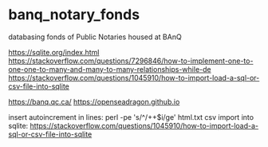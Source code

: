 # banq_notary_fonds
databasing fonds of Public Notaries housed at BAnQ

https://sqlite.org/index.html
https://stackoverflow.com/questions/7296846/how-to-implement-one-to-one-one-to-many-and-many-to-many-relationships-while-de
https://stackoverflow.com/questions/1045910/how-to-import-load-a-sql-or-csv-file-into-sqlite

https://banq.qc.ca/
https://openseadragon.github.io

insert autoincrement in lines: perl -pe 's/^/++$i/ge' html.txt 
csv import into sqlite: https://stackoverflow.com/questions/1045910/how-to-import-load-a-sql-or-csv-file-into-sqlite
